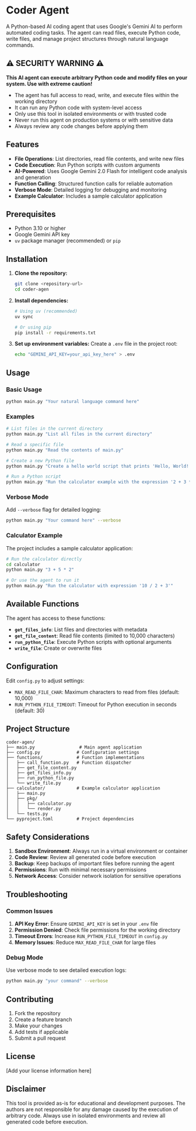 # Coder Agent

A Python-based AI coding agent that uses Google's Gemini AI to perform automated coding tasks. The agent can read files, execute Python code, write files, and manage project structures through natural language commands.

## ⚠️ **SECURITY WARNING** ⚠️

**This AI agent can execute arbitrary Python code and modify files on your system. Use with extreme caution!**

- The agent has full access to read, write, and execute files within the working directory
- It can run any Python code with system-level access
- Only use this tool in isolated environments or with trusted code
- Never run this agent on production systems or with sensitive data
- Always review any code changes before applying them

## Features

- **File Operations**: List directories, read file contents, and write new files
- **Code Execution**: Run Python scripts with custom arguments
- **AI-Powered**: Uses Google Gemini 2.0 Flash for intelligent code analysis and generation
- **Function Calling**: Structured function calls for reliable automation
- **Verbose Mode**: Detailed logging for debugging and monitoring
- **Example Calculator**: Includes a sample calculator application

## Prerequisites

- Python 3.10 or higher
- Google Gemini API key
- `uv` package manager (recommended) or `pip`

## Installation

1. **Clone the repository:**
   ```bash
   git clone <repository-url>
   cd coder-agen
   ```

2. **Install dependencies:**
   ```bash
   # Using uv (recommended)
   uv sync
   
   # Or using pip
   pip install -r requirements.txt
   ```

3. **Set up environment variables:**
   Create a `.env` file in the project root:
   ```bash
   echo "GEMINI_API_KEY=your_api_key_here" > .env
   ```

## Usage

### Basic Usage

```bash
python main.py "Your natural language command here"
```

### Examples

```bash
# List files in the current directory
python main.py "List all files in the current directory"

# Read a specific file
python main.py "Read the contents of main.py"

# Create a new Python file
python main.py "Create a hello world script that prints 'Hello, World!'"

# Run a Python script
python main.py "Run the calculator example with the expression '2 + 3 * 4'"
```

### Verbose Mode

Add `--verbose` flag for detailed logging:

```bash
python main.py "Your command here" --verbose
```

### Calculator Example

The project includes a sample calculator application:

```bash
# Run the calculator directly
cd calculator
python main.py "3 + 5 * 2"

# Or use the agent to run it
python main.py "Run the calculator with expression '10 / 2 + 3'"
```

## Available Functions

The agent has access to these functions:

- **`get_files_info`**: List files and directories with metadata
- **`get_file_content`**: Read file contents (limited to 10,000 characters)
- **`run_python_file`**: Execute Python scripts with optional arguments
- **`write_file`**: Create or overwrite files

## Configuration

Edit `config.py` to adjust settings:

- `MAX_READ_FILE_CHAR`: Maximum characters to read from files (default: 10,000)
- `RUN_PYTHON_FILE_TIMEOUT`: Timeout for Python execution in seconds (default: 30)

## Project Structure

```
coder-agen/
├── main.py                 # Main agent application
├── config.py              # Configuration settings
├── functions/             # Function implementations
│   ├── call_function.py   # Function dispatcher
│   ├── get_file_content.py
│   ├── get_files_info.py
│   ├── run_python_file.py
│   └── write_file.py
├── calculator/            # Example calculator application
│   ├── main.py
│   ├── pkg/
│   │   ├── calculator.py
│   │   └── render.py
│   └── tests.py
└── pyproject.toml         # Project dependencies
```

## Safety Considerations

1. **Sandbox Environment**: Always run in a virtual environment or container
2. **Code Review**: Review all generated code before execution
3. **Backup**: Keep backups of important files before running the agent
4. **Permissions**: Run with minimal necessary permissions
5. **Network Access**: Consider network isolation for sensitive operations

## Troubleshooting

### Common Issues

1. **API Key Error**: Ensure `GEMINI_API_KEY` is set in your `.env` file
2. **Permission Denied**: Check file permissions for the working directory
3. **Timeout Errors**: Increase `RUN_PYTHON_FILE_TIMEOUT` in `config.py`
4. **Memory Issues**: Reduce `MAX_READ_FILE_CHAR` for large files

### Debug Mode

Use verbose mode to see detailed execution logs:

```bash
python main.py "your command" --verbose
```

## Contributing

1. Fork the repository
2. Create a feature branch
3. Make your changes
4. Add tests if applicable
5. Submit a pull request

## License

[Add your license information here]

## Disclaimer

This tool is provided as-is for educational and development purposes. The authors are not responsible for any damage caused by the execution of arbitrary code. Always use in isolated environments and review all generated code before execution.
